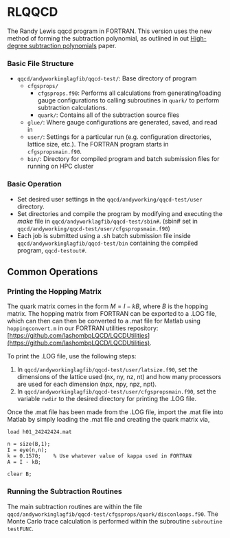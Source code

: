# RLQQCD

The Randy Lewis qqcd program in FORTRAN. This version uses the new method of forming the subtraction polynomial, as outlined in out [High-degree subtraction polynomials](https://arxiv.org/pdf/2306.06188.pdf) paper.


### Basic File Structure
- `qqcd/andyworkinglagfib/qqcd-test/`: Base directory of program 
  - `cfgsprops/`
    - `cfgsprops.f90`: Performs all calculations from generating/loading gauge configurations to calling subroutines in `quark/` to perform subtraction calculations. 
    - `quark/`: Contains all of the subtraction source files 
  - `glue/`: Where gauge configurations are generated, saved, and read in
  - `user/`: Settings for a particular run (e.g. configuration directories, lattice size, etc.). The FORTRAN program starts in `cfgspropsmain.f90`. 
  - `bin/`: Directory for compiled program and batch submission files for running on HPC cluster
    
### Basic Operation 
- Set desired user settings in the `qqcd/andyworking/qqcd-test/user` directory. 
- Set directories and compile the program by modifying and executing the *make* file in `qqcd/andyworklagfib/qqcd-test/sbin#`. (sbin# set in `qqcd/andyworking/qqcd-test/user/cfgspropsmain.f90`) 
- Each job is submitted using a .sh batch submission file inside `qqcd/andyworkinglagfib/qqcd-test/bin` containing the compiled program, `qqcd-testout#`.


## Common Operations
### Printing the Hopping Matrix 
The quark matrix comes in the form $`M = I - kB`$, where $`B`$ is the hopping matrix. The hopping matrix from FORTRAN can be exported to a .LOG file, which can then can then be converted to a .mat file for Matlab using `hoppingconvert.m` in our FORTRAN utilities repository: [https://github.com/lashombpLQCD/LQCDUtilities](https://github.com/lashombpLQCD/LQCDUtilities). 

To print the .LOG file, use the following steps: 
1. In `qqcd/andyworkinglagfib/qqcd-test/user/latsize.f90`, set the dimensions of the lattice used (nx, ny, nz, nt) and how many processors are used for each dimension (npx, npy, npz, npt).
2. In `qqcd/andyworkinglagfib/qqcd-test/user/cfgspropsmain.f90`, set the variable `rwdir` to the desired directory for printing the .LOG file. 


Once the .mat file has been made from the .LOG file, import the .mat file into Matlab by simply loading the .mat file and creating the quark matrix via, 
```
load h01_24242424.mat

n = size(B,1);
I = eye(n,n);
k = 0.1570;    % Use whatever value of kappa used in FORTRAN  
A = I - kB;

clear B; 
```

### Running the Subtraction Routines 
The main subtraction routines are within the file `qqcd/andyworkinglagfib/qqcd-test/cfgsprops/quark/disconloops.f90`. The Monte Carlo trace calculation is performed within the subroutine `subroutine testFUNC`. 
